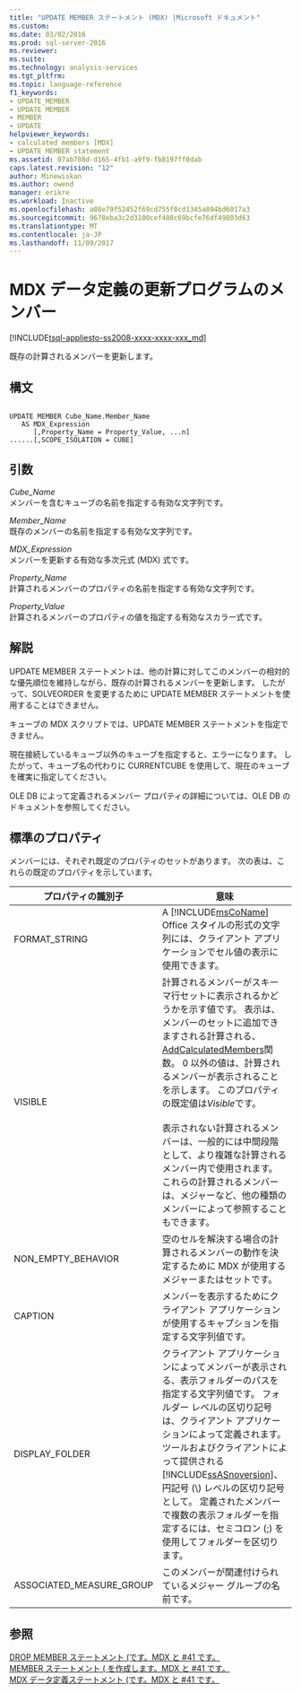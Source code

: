 ```yaml
---
title: "UPDATE MEMBER ステートメント (MDX) |Microsoft ドキュメント"
ms.custom: 
ms.date: 03/02/2016
ms.prod: sql-server-2016
ms.reviewer: 
ms.suite: 
ms.technology: analysis-services
ms.tgt_pltfrm: 
ms.topic: language-reference
f1_keywords:
- UPDATE_MEMBER
- UPDATE MEMBER
- MEMBER
- UPDATE
helpviewer_keywords:
- calculated members [MDX]
- UPDATE MEMBER statement
ms.assetid: 07ab708d-d165-4fb1-a9f9-fb8197ff0dab
caps.latest.revision: "12"
author: Minewiskan
ms.author: owend
manager: erikre
ms.workload: Inactive
ms.openlocfilehash: a08e79f52452f69cd755f0cd1345a894bd6017a3
ms.sourcegitcommit: 9678eba3c2d3100cef408c69bcfe76df49803d63
ms.translationtype: MT
ms.contentlocale: ja-JP
ms.lasthandoff: 11/09/2017
---
```

# <a name="mdx-data-definition---update-member"></a>MDX データ定義の更新プログラムのメンバー
[!INCLUDE[tsql-appliesto-ss2008-xxxx-xxxx-xxx_md](../includes/tsql-appliesto-ss2008-xxxx-xxxx-xxx-md.md)]

  既存の計算されるメンバーを更新します。  
  
## <a name="syntax"></a>構文  
  
```  
  
UPDATE MEMBER Cube_Name.Member_Name   
   AS MDX_Expression  
      [,Property_Name = Property_Value, ...n]  
......[,SCOPE_ISOLATION = CUBE]  
```  
  
## <a name="arguments"></a>引数  
 *Cube_Name*  
 メンバーを含むキューブの名前を指定する有効な文字列です。  
  
 *Member_Name*  
 既存のメンバーの名前を指定する有効な文字列です。  
  
 *MDX_Expression*  
 メンバーを更新する有効な多次元式 (MDX) 式です。  
  
 *Property_Name*  
 計算されるメンバーのプロパティの名前を指定する有効な文字列です。  
  
 *Property_Value*  
 計算されるメンバーのプロパティの値を指定する有効なスカラー式です。  
  
## <a name="remarks"></a>解説  
 UPDATE MEMBER ステートメントは、他の計算に対してこのメンバーの相対的な優先順位を維持しながら、既存の計算されるメンバーを更新します。 したがって、SOLVEORDER を変更するために UPDATE MEMBER ステートメントを使用することはできません。  
  
 キューブの MDX スクリプトでは、UPDATE MEMBER ステートメントを指定できません。  
  
 現在接続しているキューブ以外のキューブを指定すると、エラーになります。 したがって、キューブ名の代わりに CURRENTCUBE を使用して、現在のキューブを確実に指定してください。  
  
 OLE DB によって定義されるメンバー プロパティの詳細については、OLE DB のドキュメントを参照してください。  
  
## <a name="standard-properties"></a>標準のプロパティ  
 メンバーには、それぞれ既定のプロパティのセットがあります。 次の表は、これらの既定のプロパティを示しています。  
  
|プロパティの識別子|意味|  
|-------------------------|-------------|  
|FORMAT_STRING|A [!INCLUDE[msCoName](../includes/msconame-md.md)] Office スタイルの形式の文字列には、クライアント アプリケーションでセル値の表示に使用できます。|  
|VISIBLE|計算されるメンバーがスキーマ行セットに表示されるかどうかを示す値です。 表示は、メンバーのセットに追加できますされる計算される、 [AddCalculatedMembers](../mdx/addcalculatedmembers-mdx.md)関数。 0 以外の値は、計算されるメンバーが表示されることを示します。 このプロパティの既定値は*Visible*です。<br /><br /> 表示されない計算されるメンバーは、一般的には中間段階として、より複雑な計算されるメンバー内で使用されます。 これらの計算されるメンバーは、メジャーなど、他の種類のメンバーによって参照することもできます。|  
|NON_EMPTY_BEHAVIOR|空のセルを解決する場合の計算されるメンバーの動作を決定するために MDX が使用するメジャーまたはセットです。|  
|CAPTION|メンバーを表示するためにクライアント アプリケーションが使用するキャプションを指定する文字列値です。|  
|DISPLAY_FOLDER|クライアント アプリケーションによってメンバーが表示される、表示フォルダーのパスを指定する文字列値です。 フォルダー レベルの区切り記号は、クライアント アプリケーションによって定義されます。 ツールおよびクライアントによって提供される[!INCLUDE[ssASnoversion](../includes/ssasnoversion-md.md)]、円記号 (\\) レベルの区切り記号として。 定義されたメンバーで複数の表示フォルダーを指定するには、セミコロン (;) を使用してフォルダーを区切ります。|  
|ASSOCIATED_MEASURE_GROUP|このメンバーが関連付けられているメジャー グループの名前です。|  
  
## <a name="see-also"></a>参照  
 [DROP MEMBER ステートメント &#40;です。MDX と #41 です。](../mdx/mdx-data-definition-drop-member.md)   
 [MEMBER ステートメント &#40; を作成します。MDX と #41 です。](../mdx/mdx-data-definition-create-member.md)   
 [MDX データ定義ステートメント &#40;です。MDX と #41 です。](../mdx/mdx-data-definition-statements-mdx.md)  
  
  
